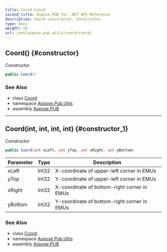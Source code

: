 ```yaml
---
title: Coord.Coord
second_title: Aspose.PUB for .NET API Reference
description: Coord constructor. Constructor
type: docs
weight: 10
url: /net/aspose.pub.utils/coord/coord/
---
```

## Coord() {#constructor}

Constructor

```csharp
public Coord()
```

### See Also

* class [Coord](../)
* namespace [Aspose.Pub.Utils](../../coord/)
* assembly [Aspose.PUB](../../../)

---

## Coord(int, int, int, int) {#constructor_1}

Constructor

```csharp
public Coord(int xLeft, int yTop, int xRight, int yBottom)
```

| Parameter | Type | Description |
| --- | --- | --- |
| xLeft | Int32 | X-coordinate of upper-left corner in EMUs |
| yTop | Int32 | Y-coordinate of upper-left corner in EMUs |
| xRight | Int32 | X-coordinate of bottom-right corner in EMUs |
| yBottom | Int32 | Y-coordinate of bottom-right corner in EMUs |

### See Also

* class [Coord](../)
* namespace [Aspose.Pub.Utils](../../coord/)
* assembly [Aspose.PUB](../../../)


